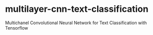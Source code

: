# multilayer-cnn-text-classification
Multichanel Convolutional Neural Network for Text Classification with Tensorflow
